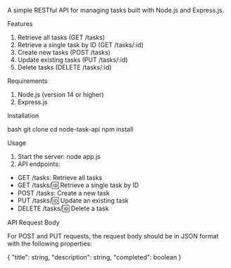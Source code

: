 A simple RESTful API for managing tasks built with Node.js and Express.js.

Features

1. Retrieve all tasks (GET /tasks)
2. Retrieve a single task by ID (GET /tasks/:id)
3. Create new tasks (POST /tasks)
4. Update existing tasks (PUT /tasks/:id)
5. Delete tasks (DELETE /tasks/:id)

Requirements

1. Node.js (version 14 or higher)
2. Express.js

Installation


bash
git clone
cd node-task-api
npm install


Usage

1. Start the server: node app.js
2. API endpoints:
- GET /tasks: Retrieve all tasks
- GET /tasks/:id: Retrieve a single task by ID
- POST /tasks: Create a new task
- PUT /tasks/:id: Update an existing task
- DELETE /tasks/:id: Delete a task

API Request Body

For POST and PUT requests, the request body should be in JSON format with the following properties:

{
  "title": string,
  "description": string,
  "completed": boolean
}
